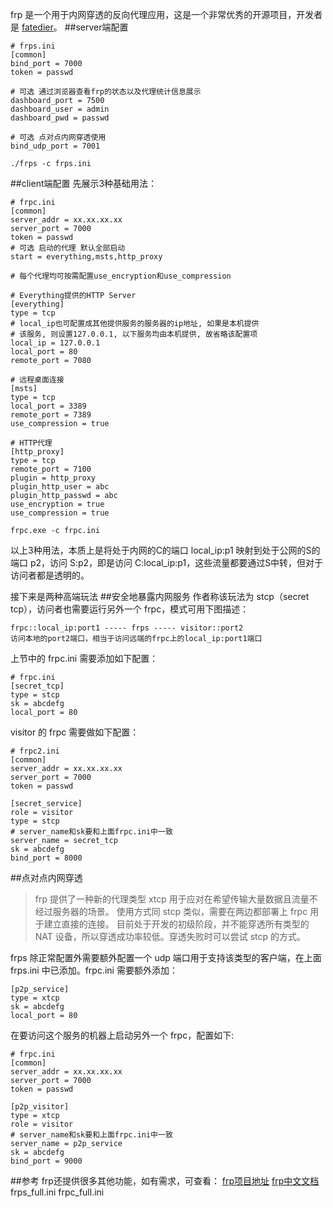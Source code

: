 ﻿frp 是一个用于内网穿透的反向代理应用，这是一个非常优秀的开源项目，开发者是 [fatedier](https://blog.fatedier.com/about/)。
##server端配置
```
# frps.ini
[common]
bind_port = 7000
token = passwd

# 可选 通过浏览器查看frp的状态以及代理统计信息展示
dashboard_port = 7500
dashboard_user = admin
dashboard_pwd = passwd

# 可选 点对点内网穿透使用
bind_udp_port = 7001
```
	./frps -c frps.ini
##client端配置
先展示3种基础用法：
```
# frpc.ini
[common]
server_addr = xx.xx.xx.xx
server_port = 7000
token = passwd
# 可选 启动的代理 默认全部启动
start = everything,msts,http_proxy

# 每个代理均可按需配置use_encryption和use_compression

# Everything提供的HTTP Server
[everything]
type = tcp
# local_ip也可配置成其他提供服务的服务器的ip地址, 如果是本机提供
# 该服务, 则设置127.0.0.1, 以下服务均由本机提供, 故省略该配置项
local_ip = 127.0.0.1
local_port = 80
remote_port = 7080

# 远程桌面连接
[msts]
type = tcp
local_port = 3389
remote_port = 7389
use_compression = true

# HTTP代理
[http_proxy]
type = tcp
remote_port = 7100
plugin = http_proxy
plugin_http_user = abc
plugin_http_passwd = abc
use_encryption = true
use_compression = true
```
	frpc.exe -c frpc.ini

以上3种用法，本质上是将处于内网的C的端口 local_ip:p1 映射到处于公网的S的端口 p2，访问 S:p2，即是访问 C:local_ip:p1，这些流量都要通过S中转，但对于访问者都是透明的。

接下来是两种高端玩法
##安全地暴露内网服务
作者称该玩法为 stcp（secret tcp），访问者也需要运行另外一个 frpc，模式可用下图描述：

	frpc::local_ip:port1 ----- frps ----- visitor::port2
	访问本地的port2端口，相当于访问远端的frpc上的local_ip:port1端口
上节中的 frpc.ini 需要添加如下配置：
```
# frpc.ini
[secret_tcp]
type = stcp
sk = abcdefg
local_port = 80
```
visitor 的 frpc 需要做如下配置：
```
# frpc2.ini
[common]
server_addr = xx.xx.xx.xx
server_port = 7000
token = passwd

[secret_service]
role = visitor
type = stcp
# server_name和sk要和上面frpc.ini中一致
server_name = secret_tcp
sk = abcdefg
bind_port = 8000
```
##点对点内网穿透
>frp 提供了一种新的代理类型 xtcp 用于应对在希望传输大量数据且流量不经过服务器的场景。
>使用方式同 stcp 类似，需要在两边都部署上 frpc 用于建立直接的连接。
>目前处于开发的初级阶段，并不能穿透所有类型的 NAT 设备，所以穿透成功率较低。穿透失败时可以尝试 stcp 的方式。

frps 除正常配置外需要额外配置一个 udp 端口用于支持该类型的客户端，在上面 frps.ini 中已添加。frpc.ini 需要额外添加：
```
[p2p_service]
type = xtcp
sk = abcdefg
local_port = 80
```
在要访问这个服务的机器上启动另外一个 frpc，配置如下:
```
# frpc.ini
[common]
server_addr = xx.xx.xx.xx
server_port = 7000
token = passwd

[p2p_visitor]
type = xtcp
role = visitor
# server_name和sk要和上面frpc.ini中一致
server_name = p2p_service
sk = abcdefg
bind_port = 9000
```
##参考
frp还提供很多其他功能，如有需求，可查看：
[frp项目地址](https://github.com/fatedier/frp)
[frp中文文档](https://github.com/fatedier/frp/blob/master/README_zh.md)
frps_full.ini
frpc_full.ini
